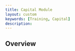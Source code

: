 ```yaml
---
title: Capital Module
layout: custom
keywords: [Training, Capital]
description: 
---
```


## Overview
